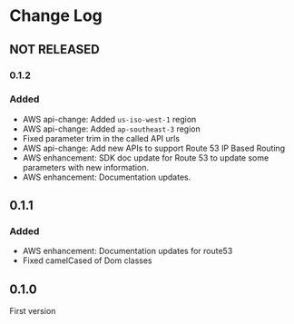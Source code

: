 # Change Log

## NOT RELEASED

### 0.1.2

### Added

- AWS api-change: Added `us-iso-west-1` region
- AWS api-change: Added `ap-southeast-3` region
- Fixed parameter trim in the called API urls
- AWS api-change: Add new APIs to support Route 53 IP Based Routing
- AWS enhancement: SDK doc update for Route 53 to update some parameters with new information.
- AWS enhancement: Documentation updates.

## 0.1.1

### Added

- AWS enhancement: Documentation updates for route53
- Fixed camelCased of Dom classes

## 0.1.0

First version
